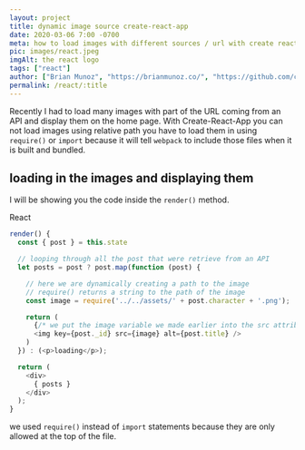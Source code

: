 ```yaml
---
layout: project
title: dynamic image source create-react-app
date: 2020-03-06 7:00 -0700
meta: how to load images with different sources / url with create react app
pic: images/react.jpeg
imgAlt: the react logo
tags: ["react"]
author: ["Brian Munoz", "https://brianmunoz.co/", "https://github.com/colorlessenergy"]
permalink: /react/:title
---
```


Recently I had to load many images with part of the URL coming from an API and display them on the home page. With Create-React-App you can not load images using relative path you have to load them in using <code class="highlight__code">require()</code> or <code class="highlight__code">import</code> because it will tell <code class="highlight__code">webpack</code> to include those files when it is built and bundled.


## loading in the images and displaying them

I will be showing you the code inside the <code class="highlight__code">render()</code> method.

<p class="highlight__file-desc">React</p>

```javascript
render() {
  const { post } = this.state

  // looping through all the post that were retrieve from an API
  let posts = post ? post.map(function (post) {

    // here we are dynamically creating a path to the image
    // require() returns a string to the path of the image
    const image = require('../../assets/' + post.character + '.png');

    return (
      {/* we put the image variable we made earlier into the src attribute */}
      <img key={post._id} src={image} alt={post.title} />
    )
  }) : (<p>loading</p>);

  return (
    <div>
      { posts }
    </div>
  );
}
```

we used <code class="highlight__code">require()</code> instead of <code class="highlight__code">import</code> statements because they are only allowed at the top of the file.
